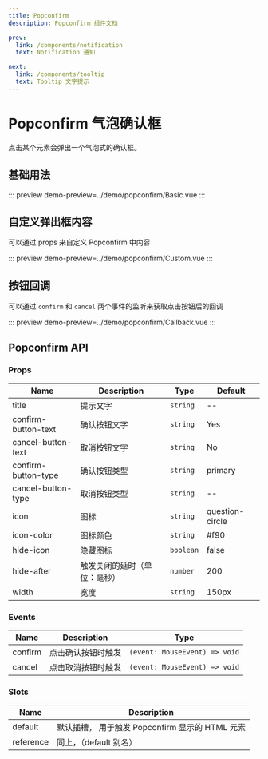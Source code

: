 ```yaml
---
title: Popconfirm
description: Popconfirm 组件文档

prev: 
  link: /components/notification
  text: Notification 通知

next:
  link: /components/tooltip
  text: Tooltip 文字提示
---
```


# Popconfirm 气泡确认框

点击某个元素会弹出一个气泡式的确认框。

## 基础用法

::: preview
demo-preview=../demo/popconfirm/Basic.vue
:::

## 自定义弹出框内容

可以通过 props 来自定义 Popconfirm 中内容

::: preview
demo-preview=../demo/popconfirm/Custom.vue
:::

## 按钮回调

可以通过 `confirm` 和 `cancel` 两个事件的监听来获取点击按钮后的回调

::: preview
demo-preview=../demo/popconfirm/Callback.vue
:::

## Popconfirm API

### Props

| Name                | Description                  | Type      | Default         |
| ------------------- | ---------------------------- | --------- | --------------- |
| title               | 提示文字                     | `string`  | --              |
| confirm-button-text | 确认按钮文字                 | `string`  | Yes             |
| cancel-button-text  | 取消按钮文字                 | `string`  | No              |
| confirm-button-type | 确认按钮类型                 | `string`  | primary         |
| cancel-button-type  | 取消按钮类型                 | `string`  | --              |
| icon                | 图标                         | `string`  | question-circle |
| icon-color          | 图标颜色                     | `string`  | #f90            |
| hide-icon           | 隐藏图标                     | `boolean` | false           |
| hide-after          | 触发关闭的延时（单位：毫秒） | `number`  | 200             |
| width               | 宽度                         | `string`  | 150px           |

### Events

| Name    | Description        | Type                          |
| ------- | ------------------ | ----------------------------- |
| confirm | 点击确认按钮时触发 | `(event: MouseEvent) => void` |
| cancel  | 点击取消按钮时触发 | `(event: MouseEvent) => void` |

### Slots

| Name      | Description                                     |
| --------- | ----------------------------------------------- |
| default   | 默认插槽， 用于触发 Popconfirm 显示的 HTML 元素 |
| reference | 同上，（default 别名）                          |
